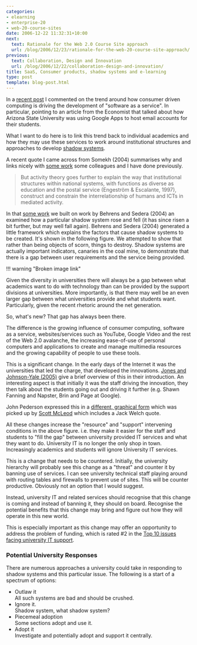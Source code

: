 ```yaml
---
categories:
- elearning
- enterprise-20
- web-20-course-sites
date: 2006-12-22 11:32:31+10:00
next:
  text: Rationale for the Web 2.0 Course Site approach
  url: /blog/2006/12/23/rationale-for-the-web-20-course-site-approach/
previous:
  text: Collaboration, Design and Innovation
  url: /blog/2006/12/22/collaboration-design-and-innovation/
title: SaaS, Consumer products, shadow systems and e-learning
type: post
template: blog-post.html
---
```

In a [recent post](http://cq-pan.cqu.edu.au/david-jones/blog/?p=77) I commented on the trend around how consumer driven computing is driving the development of "software as a service". In particular, pointing to an article from the Economist that talked about how Arizona State University was using Google Apps to host email accounts for their students.

What I want to do here is to link this trend back to individual academics and how they may use these services to work around institutional structures and approaches to develop [shadow systems](http://cq-pan.cqu.edu.au/david-jones/Publications/Papers_and_Books/Shadow_Systems/).

A recent quote I came across from Somekh (2004) summarises why and links nicely with [some work](http://cq-pan.cqu.edu.au/david-jones/Publications/Papers_and_Books/Shadow_Systems/) some colleagues and I have done previously.

> But activity theory goes further to explain the way that institutional structures within national systems, with functions as diverse as education and the postal service (Engeström & Escalante, 1997), construct and constrain the interrelationship of humans and ICTs in mediated activity.

In that [some work](http://cq-pan.cqu.edu.au/david-jones/Publications/Papers_and_Books/Shadow_Systems/) we built on work by Behrens and Sedera (2004) an examined how a particular shadow system rose and fell (it has since risen a bit further, but may well fall again). Behrens and Sedera (2004) generated a little framework which explains the factors that cause shadow systems to be created. It's shown in the following figure. We attempted to show that rather than being objects of scorn, things to destroy. Shadow systems are actually important indicators, canaries in the coal mine, to demonstrate that there is a gap between user requirements and the service being provided.

!!! warning "Broken image link"

Given the diversity in universities there will always be a gap between what academics want to do with technology than can be provided by the support divisions at universities. More importantly, is that there may well be an even larger gap between what universities provide and what students want. Particularly, given the recent rhetoric around the net generation.

So, what's new? That gap has always been there.

The difference is the growing influence of consumer computing, software as a service, websites/services such as YouTube, Google Video and the rest of the Web 2.0 avalanche, the increasing ease-of-use of personal computers and applications to create and manage multimedia resources and the growing capability of people to use these tools.

This is a significant change. In the early days of the Internet it was the universities that led the charge, that developed the innovations. [Jones and Johnson-Yale (2005)](http://firstmonday.org/issues/issue10_9/jones/index.html) give a brief overview of this in their introduction. An interesting aspect is that initially it was the staff driving the innovation, they then talk about the students going out and driving it further (e.g. Shawn Fanning and Napster, Brin and Page at Google).

John Pederson expressed this in a [different, graphical form](http://pedersondesigns.com/2006/12/18/rate-of-change/) which was picked up by [Scott McLeod](http://scottmcleod.typepad.com/dangerouslyirrelevant/2006/12/dueling_graphs.html) which includes a Jack Welch quote.

All these changes increase the "resource" and "support" intervening conditions in the above figure. i.e. they make it easier for the staff and students to "fill the gap" between university provided IT services and what they want to do. University IT is no longer the only shop in town. Increasingly academics and students will ignore University IT services.

This is a change that needs to be countered. Initially, the university hierarchy will probably see this change as a "threat" and counter it by banning use of services. I can see university technical staff playing around with routing tables and firewalls to prevent use of sites. This will be counter productive. Obviously not an option that I would suggest.

Instead, university IT and related services should recognise that this change is coming and instead of banning it, they should on board. Recognise the potential benefits that this change may bring and figure out how they will operate in this new world.

This is especially important as this change may offer an opportunity to address the problem of funding, which is rated #2 in the [Top 10 issues facing university IT support](http://www.educause.edu/apps/er/erm06/erm0633.asp).

### Potential University Responses

There are numerous approaches a university could take in responding to shadow systems and this particular issue. The following is a start of a spectrum of options:

- Outlaw it  
    All such systems are bad and should be crushed.
- Ignore it.  
    Shadow system, what shadow system?
- Piecemeal adoption  
    Some sections adopt and use it.
- Adopt it  
    Investigate and potentially adopt and support it centrally.